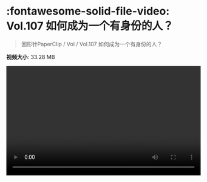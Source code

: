 # :fontawesome-solid-file-video: Vol.107 如何成为一个有身份的人？

> 回形针PaperClip / Vol / Vol.107 如何成为一个有身份的人？

**视频大小**: 33.28 MB

<video id="V-ae1f5734bf3455ea4885c6681a24895e" width="512" height="288" preload="none" playsinline webkit-playsinline></video>